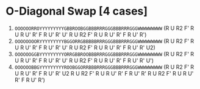 # O-Diagonal Swap [4 cases]

1. `OOOOOORROYYYYYYYYYGBBROOBGGBBBRRRGGGBBBRRRGGGWWWWWWWWW` (R U R2 F' R U R U' R' F R U' R' U' R U R2 F' R U R U' R' F R U' R')
1. `OOOOOOOORYYYYYYYYYBGGORRGBBBBBRRRGGGBBBRRRGGGWWWWWWWWW` (R U R2 F' R U R U' R' F R U' R' U' R U R2 F' R U R U' R' F R U' R' U2)
1. `OOOOOOGGBYYYYYYYYYORRGBBROOBBBRRRGGGBBBRRRGGGWWWWWWWWW` (R U R2 F' R U R U' R' F R U' R' U' R U R2 F' R U R U' R' F R U' R' U')
1. `OOOOOOBBGYYYYYYYYYROOBGGORRBBBRRRGGGBBBRRRGGGWWWWWWWWW` (R U R2 F' R U R U' R' F R U' R' U2 R U R2 F' R U R U' R' F R U' R' R U R2 F' R U R U' R' F R U' R')

